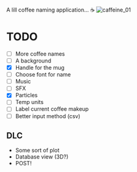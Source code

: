A lill coffee naming application... ☕
![caffeine_01](https://github.com/MichJadams/caffeine/assets/30957743/1cccca70-b113-4047-b343-4e63e381f989)

# TODO

- [ ] More coffee names
- [ ] A background
- [x] Handle for the mug
- [ ] Choose font for name
- [ ] Music
- [ ] SFX
- [x] Particles
- [ ] Temp units
- [ ] Label current coffee makeup
- [ ] Better input method (csv)

## DLC

- Some sort of plot
- Database view (3D?)
- POST!
